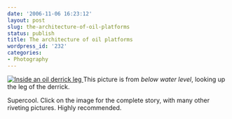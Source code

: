 ```yaml
---
date: '2006-11-06 16:23:12'
layout: post
slug: the-architecture-of-oil-platforms
status: publish
title: The architecture of oil platforms
wordpress_id: '232'
categories:
- Photography
---
```



[
![Inside an oil derrick leg](http://www.phfactor.net/wp-pics/derrick.jpg)
](http://bldgblog.blogspot.com/2006/10/offshore.html)
This picture is from _below water level_, looking up the leg of the derrick.

Supercool. Click on the image for the complete story, with many other riveting pictures. Highly recommended.
